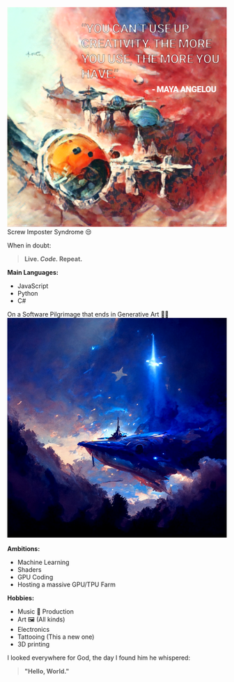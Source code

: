 <img src="/demo/image00.png" width="700">
Screw Imposter Syndrome 😒 

When in doubt:
> **Live. _Code._ Repeat.**

**Main Languages:**
- JavaScript
- Python
- C#

On a Software Pilgrimage that ends in Generative Art 🤙🏽
<img src="/demo/image01.png" width="700">

**Ambitions:**
- Machine Learning
- Shaders
- GPU Coding
- Hosting a massive GPU/TPU Farm

**Hobbies:**
- Music 🎵 Production
- Art 🖼 (All kinds)
- Electronics
- Tattooing (This a new one)
- 3D printing


I looked everywhere for God, the day I found him he whispered:
> **"Hello, World."**
